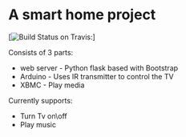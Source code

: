 # A smart home project

[![Build Status on Travis:](https://travis-ci.org/okalinsk/SmartHome.svg?branch=master)]

Consists of 3 parts:
* web server - Python flask based with Bootstrap
* Arduino - Uses IR transmitter to control the TV
* XBMC - Play media


Currently supports:
* Turn Tv on\off
* Play music
